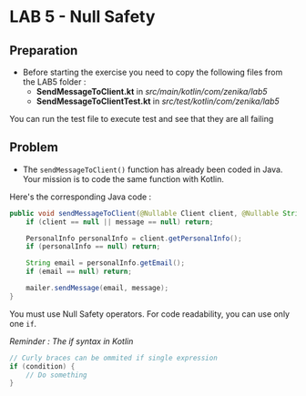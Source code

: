 <div class="pb"></div>

# LAB 5 - Null Safety

## Preparation

- Before starting the exercise you need to copy the following files from the LAB5 folder :
    - **SendMessageToClient.kt** in *src/main/kotlin/com/zenika/lab5*
    - **SendMessageToClientTest.kt** in *src/test/kotlin/com/zenika/lab5*

You can run the test file to execute test and see that they are all failing

## Problem

- The `sendMessageToClient()` function has already been coded in Java. Your mission is to code the same function with Kotlin.

Here's the corresponding Java code :

```java
public void sendMessageToClient(@Nullable Client client, @Nullable String message, @NotNull Mailer mailer) {
    if (client == null || message == null) return;

    PersonalInfo personalInfo = client.getPersonalInfo();
    if (personalInfo == null) return;

    String email = personalInfo.getEmail();
    if (email == null) return;

    mailer.sendMessage(email, message);
}
```

You must use Null Safety operators. For code readability, you can use only one `if`.

*Reminder : The if syntax in Kotlin*
```kotlin
// Curly braces can be ommited if single expression
if (condition) { 
    // Do something 
}  
```
